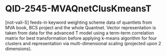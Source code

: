 # QID-2545-MVAQnetClusKmeansT
[not-vali-S] feeds-in keyword weighting scheme data of quantlets from MVA book, BCS project and the whole Quantnet. Vector representation is taken from data for the advanced T model using a term-term correlation matrix for best transformation before applying k-means algorithm for four clusters and representation via multi-dimensional scaling (projected upon 2 dimensions).
